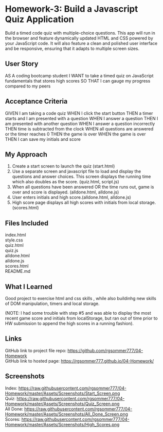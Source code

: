 # Homework-3: Build a Javascript Quiz Application
 Build a timed code quiz with multiple-choice questions. This app will run in the browser and feature dynamically updated HTML and CSS powered by your JavaScript code. It will also feature a clean and polished user interface and be responsive, ensuring that it adapts to multiple screen sizes.

## User Story
AS A coding bootcamp student
I WANT to take a timed quiz on JavaScript fundamentals that stores high scores
SO THAT I can gauge my progress compared to my peers

## Acceptance Criteria
GIVEN I am taking a code quiz
WHEN I click the start button
THEN a timer starts and I am presented with a question
WHEN I answer a question
THEN I am presented with another question
WHEN I answer a question incorrectly
THEN time is subtracted from the clock
WHEN all questions are answered or the timer reaches 0
THEN the game is over
WHEN the game is over
THEN I can save my initials and score

## My Approach
1. Create a start screen to launch the quiz (start.html)
2. Use a separate screen and javascript file to load and display the questions and answer choices. This screen displays the running time which also doubles as the score. (quiz.html, script.js)
3. When all questions have been answered OR the time runs out, game is over and score is displayed. (alldone.html, alldone.js)
4. User enters initials and high score.(alldone.html, alldone.js)
5. High score page displays all high scores with initials from local storage. (scores.html)

## Files Included
index.html<br>
style.css<br>
quiz.html<br>
quiz.js<br>
alldone.html<br>
alldone.js<br>
scores.html<br>
README.md<br>

## What I Learned
Good project to exercise html and css skills , while also buildinhg new skills of DOM manipulation, timers and local storage. 

(NOTE: I had some trouble with step #5 and was able to display the most recent game score and initials from localStorage, but ran out of time prior to HW submission to append the high scores in a running fashion).

## Links
GitHub link to project file repo: https://github.com/rgsommer777/04-Homework<br>
GitHub link to hosted page: https://rgsommer777.github.io/04-Homework/

## Screenshots   
Index: https://raw.githubusercontent.com/rgsommer777/04-Homework/master/Assets/Screenshots/Start_Screen.png<br>
Quiz: https://raw.githubusercontent.com/rgsommer777/04-Homework/master/Assets/Screenshots/Quiz_Screen.png<br>
All Done: https://raw.githubusercontent.com/rgsommer777/04-Homework/master/Assets/Screenshots/All_Done_Screen.png<br>
Scores: https://raw.githubusercontent.com/rgsommer777/04-Homework/master/Assets/Screenshots/High_Scores.png